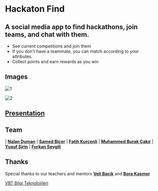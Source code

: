 # Hackaton Find

## A social media app to find hackathons, join teams, and chat with them.
 - See current competitions and join them
 - If you don't have a teammate, you can match according to your attributes.
 - Collect points and earn rewards as you win

## Images

![1](https://user-images.githubusercontent.com/34714108/93614701-25780c80-f9db-11ea-804f-0a2f0e3ee745.gif)

![2](https://user-images.githubusercontent.com/34714108/93615276-da122e00-f9db-11ea-925e-7a61041e8c34.gif)

## [Presentation](https://www.canva.com/design/DAEIC7iKTMQ/Fg-cDRs_c31r9ail-bpx3g/view?utm_content=DAEIC7iKTMQ&utm_campaign=designshare&utm_medium=link&utm_source=publishsharelink)
<a href="" title="Presentation"></a>



## Team

| <a href="https://github.com/nalanduman" target="_blank">**Nalan Duman**</a> | <a href="https://github.com/samedbcr" target="_blank">**Samed Biçer**</a> | <a href="https://github.com/fatihkurcenli" target="_blank">**Fatih Kurçenli**</a> | <a href="https://github.com/mburakcakir" target="_blank">**Muhammed Burak Çakır**</a> | <a href="https://github.com/yusufexak" target="_blank">**Yusuf Şirin**</a> | <a href="https://github.com/Furknn" target="_blank">**Furkan Sevgili**</a>

## Thanks

Special thanks to our teachers and mentors <a href="https://github.com/VB10" target="_blank">**Veli Bacık**</a> and <a href="https://github.com/borakasmer" target="_blank">**Bora Kaşmer**</a>



<a href="https://www.vbt.com.tr" target="_blank">VBT Bilgi Teknolojileri</a>
